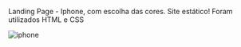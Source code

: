 Landing Page - Iphone, com escolha das cores. Site estático!
Foram utilizados HTML e CSS



![iphone](https://github.com/xndresa/iphone/assets/141786353/9241147d-0196-4bcc-b4a8-3ad66de8a03e)
